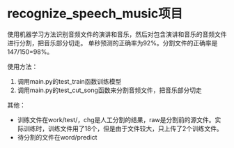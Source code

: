 # recognize_speech_music项目

使用机器学习方法识别音频文件的演讲和音乐，然后对包含演讲和音乐的音频文件进行分割，把音乐部分切走。
单秒预测的正确率为92%。分割文件的正确率是147/150=98%。

使用方法：
1. 调用main.py的test_train函数训练模型
2. 调用main.py的test_cut_song函数来分割音频文件，把音乐部分切走

其他：
* 训练文件在work/test/，chg是人工分割的结果，raw是分割前的源文件。实际训练时，训练文件用了18个，但是由于文件较大，只上传了2个训练文件。
* 待分割的文件在word/predict